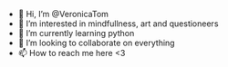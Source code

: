 - 👋 Hi, I’m @VeronicaTom
- 👀 I’m interested in mindfullness, art and questioneers
- 🌱 I’m currently learning python
- 💞️ I’m looking to collaborate on everything
- 📫 How to reach me here <3

<!---
VeronicaTom/VeronicaTom is a ✨ special ✨ repository because its `README.md` (this file) appears on your GitHub profile.
You can click the Preview link to take a look at your changes.
--->
